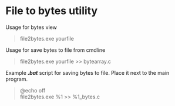 # File to bytes utility
Usage for bytes view
> file2bytes.exe yourfile

Usage for save bytes to file from cmdline
> file2bytes.exe yourfile >> bytearray.c

Example ***.bat*** script for saving bytes to file. Place it next to the main program.
> @echo off<br>
> file2bytes.exe %1 >> %1_bytes.c